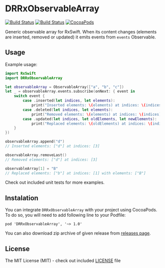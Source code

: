 # DRRxObservableArray

[![Build Status](https://travis-ci.org/darrarski/DRRxObservableArray.svg?branch=master)](https://travis-ci.org/darrarski/DRRxObservableArray)
[![Build Status](https://www.bitrise.io/app/356423c9027ca736.svg?token=WzKYsUY7V8chfcbJ-xAcxw)](https://www.bitrise.io/app/356423c9027ca736)
[![CocoaPods](https://img.shields.io/cocoapods/v/DRRxObservableArray.svg)](https://cocoapods.org/pods/DRRxObservableArray)

Generic observable array for RxSwift. When its content changes (elements are inserted, removed or updated) it emits events from `events` Observable.

## Usage

Example usage:

```swift
import RxSwift
import DRRxObservableArray

let observableArray = ObservableArray(["a", "b", "c"])
let _ = observableArray.events.subscribe(onNext: { event in 
	switch event {
		case .inserted(let indices, let elements):
			print("Inserted elements: \(elements) at indices: \(indices)")
		case .deleted(let indices, let elements):
			print("Removed elements: \(elements) at indices: \(indices)")
		case .updated(let indices, let oldElements, let newElements):
			print("Replaced elements: \(oldElements) at indices: \(indices) with elements: \(newElements)")
	}
})

observableArray.append("d")
// Inserted elements: ["d"] at indices: [3]

observableArray.removeLast()
// Removed elements: ["d"] at indices: [3]

observableArray[1] = "B"
// Replaced elements: ["b"] at indices: [1] with elements: ["B"] 
```

Check out included unit tests for more examples.

## Instalation

You can integrate `DRRxObservableArray` with your project using CocoaPods. To do so, you will need to add following line to your Podfile:

    pod 'DRRxObservableArray', '~> 1.0'

You can also download zip archive of given release from [releases page](https://github.com/darrarski/DRRxObservableArray/releases).

## License

The MIT License (MIT) - check out included [LICENSE](LICENSE) file
